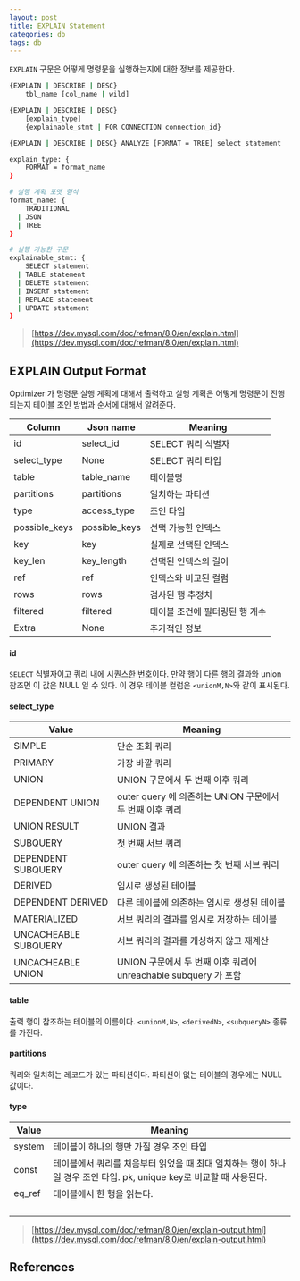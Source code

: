 ```yaml
---
layout: post
title: EXPLAIN Statement
categories: db
tags: db
---
```


`EXPLAIN` 구문은 어떻게 명령문을 실행하는지에 대한 정보를 제공한다.

```sh
{EXPLAIN | DESCRIBE | DESC}
    tbl_name [col_name | wild]

{EXPLAIN | DESCRIBE | DESC}
    [explain_type]
    {explainable_stmt | FOR CONNECTION connection_id}

{EXPLAIN | DESCRIBE | DESC} ANALYZE [FORMAT = TREE] select_statement

explain_type: {
    FORMAT = format_name
}

# 실행 계획 포맷 형식
format_name: {
    TRADITIONAL
  | JSON
  | TREE
}

# 실행 가능한 구문
explainable_stmt: {
    SELECT statement
  | TABLE statement
  | DELETE statement
  | INSERT statement
  | REPLACE statement
  | UPDATE statement
}
```

> [https://dev.mysql.com/doc/refman/8.0/en/explain.html](https://dev.mysql.com/doc/refman/8.0/en/explain.html)

## EXPLAIN Output Format

Optimizer 가 명령문 실행 계획에 대해서 출력하고 실행 계획은 어떻게 명령문이 진행되는지 테이블 조인 방법과 순서에 대해서 알려준다.

| Column        | Json name     | Meaning           |
|---------------|---------------|-------------------|
| id            | select_id     | SELECT 쿼리 식별자     |
| select_type   | None          | SELECT 쿼리 타입      |
| table         | table_name    | 테이블명              |
| partitions    | partitions    | 일치하는 파티션          |
| type          | access_type   | 조인 타입             |
| possible_keys | possible_keys | 선택 가능한 인덱스        |
| key           | key           | 실제로 선택된 인덱스       |
| key_len       | key_length    | 선택된 인덱스의 길이       |
| ref           | ref           | 인덱스와 비교된 컬럼       |
| rows          | rows          | 검사된 행 추정치         |
| filtered      | filtered      | 테이블 조건에 필터링된 행 개수 |
| Extra         | None          | 추가적인 정보           |

#### id

`SELECT` 식별자이고 쿼리 내에 시퀀스한 번호이다. 만약 행이 다른 행의 결과와 union 참조면 이 값은 NULL 일 수 있다. 이 경우 테이블 컬럼은 `<unionM,N>`와 같이 표시된다.

#### select_type

| Value                | Meaning                                          |
|----------------------|--------------------------------------------------|
| SIMPLE               | 단순 조회 쿼리                                         |
| PRIMARY              | 가장 바깥 쿼리                                         |
| UNION                | UNION 구문에서 두 번째 이후 쿼리                            |
| DEPENDENT UNION      | outer query 에 의존하는 UNION 구문에서 두 번째 이후 쿼리         |
| UNION RESULT         | UNION 결과                                         |
| SUBQUERY             | 첫 번째 서브 쿼리                                       |
| DEPENDENT SUBQUERY   | outer query 에 의존하는 첫 번째 서브 쿼리                    |
| DERIVED              | 임시로 생성된 테이블                                      |
| DEPENDENT DERIVED    | 다른 테이블에 의존하는 임시로 생성된 테이블                         |
| MATERIALIZED         | 서브 쿼리의 결과를 임시로 저장하는 테이블                          |
| UNCACHEABLE SUBQUERY | 서브 쿼리의 결과를 캐싱하지 않고 재계산                           |
| UNCACHEABLE UNION    | UNION 구문에서 두 번째 이후 쿼리에 unreachable subquery 가 포함 |

#### table

출력 행이 참조하는 테이블의 이름이다. `<unionM,N>`, `<derivedN>`, `<subqueryN>` 종류를 가진다.

#### partitions

쿼리와 일치하는 레코드가 있는 파티션이다. 파티션이 없는 테이블의 경우에는 NULL 값이다.

#### type

| Value  | Meaning                                                                 |
|--------|-------------------------------------------------------------------------|
| system | 테이블이 하나의 행만 가질 경우 조인 타입                                                 |
| const  | 테이블에서 쿼리를 처음부터 읽었을 때 최대 일치하는 행이 하나일 경우 조인 타입. pk, unique key로 비교할 때 사용된다. |
| eq_ref | 테이블에서 한 행을 읽는다.                                                         |
|        |                                                                         |
|        |                                                                         |
|        |                                                                         |
|        |                                                                         |




> [https://dev.mysql.com/doc/refman/8.0/en/explain-output.html](https://dev.mysql.com/doc/refman/8.0/en/explain-output.html)

## References

